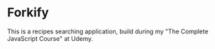 # Forkify
This is a recipes searching application, build during my "The Complete JavaScript Course" at Udemy.
